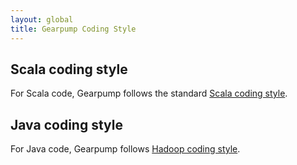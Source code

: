 ```yaml
---
layout: global
title: Gearpump Coding Style
---
```


## Scala coding style

For Scala code, Gearpump follows the standard [Scala coding style](http://docs.scala-lang.org/style/).

## Java coding style

For Java code, Gearpump follows [Hadoop coding style](https://wiki.apache.org/hadoop/CodeReviewChecklist). 

